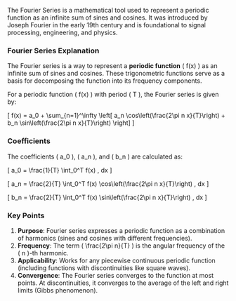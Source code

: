 The Fourier Series is a mathematical tool used to represent a periodic function as an infinite sum of sines and cosines. It was introduced by Joseph Fourier in the early 19th century and is foundational to signal processing, engineering, and physics.

### Fourier Series Explanation

The Fourier series is a way to represent a **periodic function** \( f(x) \) as an infinite sum of sines and cosines. These trigonometric functions serve as a basis for decomposing the function into its frequency components.

For a periodic function \( f(x) \) with period \( T \), the Fourier series is given by:

\[
f(x) = a_0 + \sum_{n=1}^\infty \left[ a_n \cos\left(\frac{2\pi n x}{T}\right) + b_n \sin\left(\frac{2\pi n x}{T}\right) \right]
\]

### Coefficients
The coefficients \( a_0 \), \( a_n \), and \( b_n \) are calculated as:

\[
a_0 = \frac{1}{T} \int_0^T f(x) \, dx
\]

\[
a_n = \frac{2}{T} \int_0^T f(x) \cos\left(\frac{2\pi n x}{T}\right) \, dx
\]

\[
b_n = \frac{2}{T} \int_0^T f(x) \sin\left(\frac{2\pi n x}{T}\right) \, dx
\]

### Key Points
1. **Purpose**: Fourier series expresses a periodic function as a combination of harmonics (sines and cosines with different frequencies).
2. **Frequency**: The term \( \frac{2\pi n}{T} \) is the angular frequency of the \( n \)-th harmonic.
3. **Applicability**: Works for any piecewise continuous periodic function (including functions with discontinuities like square waves).
4. **Convergence**: The Fourier series converges to the function at most points. At discontinuities, it converges to the average of the left and right limits (Gibbs phenomenon).
